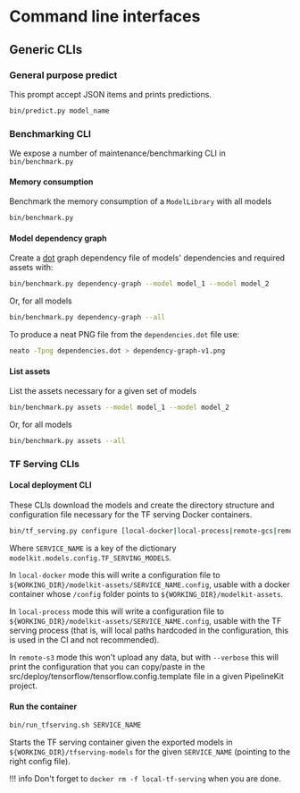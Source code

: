 # Command line interfaces

## Generic CLIs

### General purpose predict

This prompt accept JSON items and prints predictions.
```sh
bin/predict.py model_name
```

### Benchmarking CLI

We expose a number of maintenance/benchmarking CLI in `bin/benchmark.py`

#### Memory consumption

Benchmark the memory consumption of a `ModelLibrary` with all models
```sh
bin/benchmark.py
```

#### Model dependency graph

Create a [dot](https://en.wikipedia.org/wiki/DOT_(graph_description_language)) graph dependency file of models' dependencies and required assets with:
```sh
bin/benchmark.py dependency-graph --model model_1 --model model_2
```

Or, for all models
```sh
bin/benchmark.py dependency-graph --all
```

To produce a neat PNG file from the `dependencies.dot` file use:
```sh
neato -Tpng dependencies.dot > dependency-graph-v1.png
```

#### List assets

List the assets necessary for a given set of models
```sh
bin/benchmark.py assets --model model_1 --model model_2
```

Or, for all models
```sh
bin/benchmark.py assets --all
```



### TF Serving CLIs

#### Local deployment CLI

These CLIs download the models and create the directory structure and configuration file necessary for the TF serving Docker containers.

```sh
bin/tf_serving.py configure [local-docker|local-process|remote-gcs|remote-s3] SERVICE_NAME [--verbose]
```

Where `SERVICE_NAME` is a key of the dictionary `modelkit.models.config.TF_SERVING_MODELS`.

In `local-docker` mode this will write a configuration file to `${WORKING_DIR}/modelkit-assets/SERVICE_NAME.config`, usable with a docker container whose `/config` folder points to `${WORKING_DIR}/modelkit-assets`.

In `local-process` mode this will write a configuration file to `${WORKING_DIR}/modelkit-assets/SERVICE_NAME.config`, usable with the TF serving process (that is, will local paths hardcoded in the configuration, this is used in the CI and not recommended).

In `remote-s3` mode this won't upload any data, but with `--verbose` this will print the configuration that you can copy/paste in the src/deploy/tensorflow/tensorflow.config.template file in a given PipelineKit project.

#### Run the container

```sh
bin/run_tfserving.sh SERVICE_NAME
```

Starts the TF serving container given the exported models in `${WORKING_DIR}/tfserving-models` for the given `SERVICE_NAME` (pointing to the right config file).

!!! info
    Don't forget to
    ```
    docker rm -f local-tf-serving
    ```
    when you are done.
